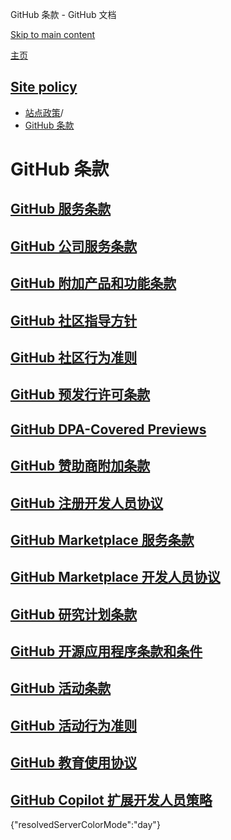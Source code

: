 GitHub 条款 - GitHub 文档

[Skip to main content](#main-content)

[主页](/zh)

[Site policy](/zh/site-policy)
----------

* [站点政策](/zh/site-policy)/
* [GitHub 条款](/zh/site-policy/github-terms)

GitHub 条款
==========

[GitHub 服务条款](/zh/site-policy/github-terms/github-terms-of-service)
----------

[GitHub 公司服务条款](/zh/site-policy/github-terms/github-corporate-terms-of-service)
----------

[GitHub 附加产品和功能条款](/zh/site-policy/github-terms/github-terms-for-additional-products-and-features)
----------

[GitHub 社区指导方针](/zh/site-policy/github-terms/github-community-guidelines)
----------

[GitHub 社区行为准则](/zh/site-policy/github-terms/github-community-code-of-conduct)
----------

[GitHub 预发行许可条款](/zh/site-policy/github-terms/github-pre-release-license-terms)
----------

[GitHub DPA-Covered Previews](/zh/site-policy/github-terms/github-dpa-previews)
----------

[GitHub 赞助商附加条款](/zh/site-policy/github-terms/github-sponsors-additional-terms)
----------

[GitHub 注册开发人员协议](/zh/site-policy/github-terms/github-registered-developer-agreement)
----------

[GitHub Marketplace 服务条款](/zh/site-policy/github-terms/github-marketplace-terms-of-service)
----------

[GitHub Marketplace 开发人员协议](/zh/site-policy/github-terms/github-marketplace-developer-agreement)
----------

[GitHub 研究计划条款](/zh/site-policy/github-terms/github-research-program-terms)
----------

[GitHub 开源应用程序条款和条件](/zh/site-policy/github-terms/github-open-source-applications-terms-and-conditions)
----------

[GitHub 活动条款](/zh/site-policy/github-terms/github-event-terms)
----------

[GitHub 活动行为准则](/zh/site-policy/github-terms/github-event-code-of-conduct)
----------

[GitHub 教育使用协议](/zh/site-policy/github-terms/github-educational-use-agreement)
----------

[GitHub Copilot 扩展开发人员策略](/zh/site-policy/github-terms/github-copilot-extension-developer-policy)
----------

{"resolvedServerColorMode":"day"}
